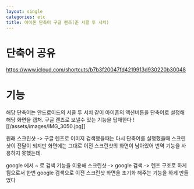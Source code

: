 ```yaml
---
layout: single
categories: etc
title: 아이폰 단축어 구글 렌즈(준 서클 투 서치)
---
```

#  단축어 공유 


https://www.icloud.com/shortcuts/b7b3f20047fd4219913d930220b30048


# 기능 

해당 단축어는 안드로이드의 서클 투 서치 같이 아이폰의 액션버튼을 단축어로 설정해 해당 화면을 캡처. 구글 랜즈로 보낼수 있는 기능을 탑재한다 
![[/assets/images/IMG_3050.jpg]]


원래 스크린샷 -> 구글 렌즈로 이미지 검색했을때는 다시 단축어를 실행했을때 스크린샷이 전달이 되지만 화면에는 그대로 이전 스크린샷의 화면이 남아있어 번역 기능을 사용하지 못했는데.

google 에서 ~ 로 검색 기능을 이용해 스크린샷 -> google 검색 -> 렌즈 구조로 하게됨으로서 한번 google 검색으로 이전 스크린샷 화면을 초기화 해주는 기능을 하게 만들었다 

